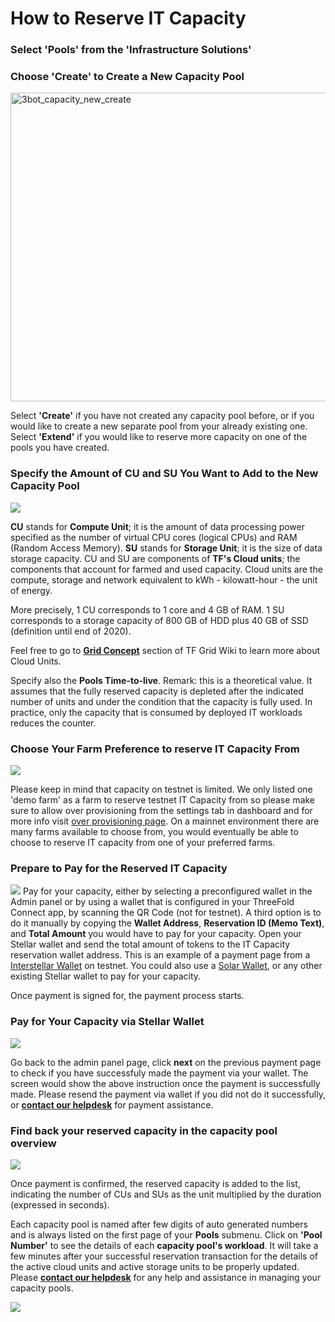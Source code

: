 # How to Reserve IT Capacity

### Select 'Pools' from the 'Infrastructure Solutions'

### Choose 'Create' to Create a New Capacity Pool

<img src="./img/3bot_capacity_new_create.png" alt="3bot_capacity_new_create"
  title="3bot_capacity_new_create" width="703" height="494" />

Select __'Create'__ if you have not created any capacity pool before, or if you would like to create a new separate pool from your already existing one. Select __'Extend'__ if you would like to reserve more capacity on one of the pools you have created.


### Specify the Amount of CU and SU You Want to Add to the New Capacity Pool

![](./img/3bot_capacity_new_resource.png)

__CU__ stands for __Compute Unit__; it is the amount of data processing power specified as the number of virtual CPU cores (logical CPUs) and RAM (Random Access Memory). __SU__ stands for __Storage Unit__; it is the size of data storage capacity. CU and SU are components of __TF's Cloud units__; the components that account for farmed and used capacity. Cloud units are the compute, storage and network equivalent to kWh - kilowatt-hour - the unit of energy. 

More precisely, 1 CU corresponds to 1 core and 4 GB of RAM. 
1 SU corresponds to a storage capacity of 800 GB of HDD plus 40 GB of SSD (definition until end of 2020). 

Feel free to go to [__Grid Concept__](https://wiki.threefold.io/#/grid_concepts?id=some-examples-of-cu-and-su-in-detail) section of TF Grid Wiki to learn more about Cloud Units.

Specify also the __Pools Time-to-live__. 
Remark: this is a theoretical value. It assumes that the fully reserved capacity is depleted after the indicated number of units and under the condition that the capacity is fully used. In practice, only the capacity that is consumed by deployed IT workloads reduces the counter. 


### Choose Your Farm Preference to reserve IT Capacity From

![](./img/3bot_capacity_new_select_farm.png)

Please keep in mind that capacity on testnet is limited. We only listed one 'demo farm' as a farm to reserve testnet IT Capacity from so please make sure to allow over provisioning from the settings tab in dashboard and for more info visit [over provisioning page](https://manual2.threefold.io/#/3bot_settings?id=developers-options). On a mainnet environment there are many farms available to choose from, you would eventually be able to choose to reserve IT capacity from one of your preferred farms.

### Prepare to Pay for the Reserved IT Capacity

![](./img/3bot_capacity_new_pay.png)
Pay for your capacity, either by selecting a preconfigured wallet in the Admin panel or by using a wallet that is configured in your ThreeFold Connect app, by scanning the QR Code (not for testnet). A third option is to do it manually by copying the __Wallet Address__, __Reservation ID (Memo Text)__, and __Total Amount__ you would have to pay for your capacity. 
Open your Stellar wallet and send the total amount of tokens to the IT Capacity reservation wallet address. This is an example of a payment page from a [Interstellar Wallet](interstellar_wallet.md) on testnet. You could also use a [Solar Wallet](solar_wallet.md), or any other existing Stellar wallet to pay for your capacity.

Once payment is signed for, the payment process starts. 

### Pay for Your Capacity via Stellar Wallet

![](./img/3bot_capacity_new_payment_process.png)



Go back to the admin panel page, click __next__ on the previous payment page to check if you have successfuly made the payment via your wallet. The screen would show the above instruction once the payment is successfully made. Please resend the payment via wallet if you did not do it successfully, or [__contact our helpdesk__](https://threefoldfaq.crisp.help/en/) for payment assistance.

### Find back your reserved capacity in the capacity pool overview

![](./img/capacity_new_overview.png)

Once payment is confirmed, the reserved capacity is added to the list, indicating the number of CUs and SUs as the unit multiplied by the duration (expressed in seconds).

 Each capacity pool is named after few digits of auto generated numbers and is always listed on the first page of your __Pools__ submenu. Click on __'Pool Number'__ to see the details of each __capacity pool's workload__. It will take a few minutes after your successful reservation transaction for the details of the active cloud units and active storage units to be properly updated. Please [__contact our helpdesk__](https://threefoldfaq.crisp.help/en/) for any help and assistance in managing your capacity pools.

![](./img/capacity_new_pooldetails.png)
